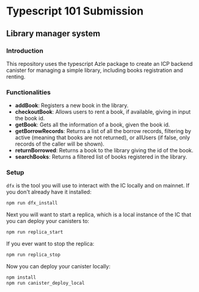 # Typescript 101 Submission

## Library manager system

### Introduction

This repository uses the typescript Azle package to create an ICP backend canister for managing a simple library, including books registration and renting.

### Functionalities

- **addBook**: Registers a new book in the library.
- **checkoutBook**: Allows users to rent a book, if available, giving in input the book id.
- **getBook**: Gets all the information of a book, given the book id.
- **getBorrowRecords**: Returns a list of all the borrow records, filtering by active (meaning that books are not returned), or allUsers (if false, only records of the caller will be shown).
- **returnBorrowed**: Returns a book to the library giving the id of the book.
- **searchBooks**: Returns a filtered list of books registered in the library.

### Setup

`dfx` is the tool you will use to interact with the IC locally and on mainnet. If you don't already have it installed:

```bash
npm run dfx_install
```

Next you will want to start a replica, which is a local instance of the IC that you can deploy your canisters to:

```bash
npm run replica_start
```

If you ever want to stop the replica:

```bash
npm run replica_stop
```

Now you can deploy your canister locally:

```bash
npm install
npm run canister_deploy_local
```
